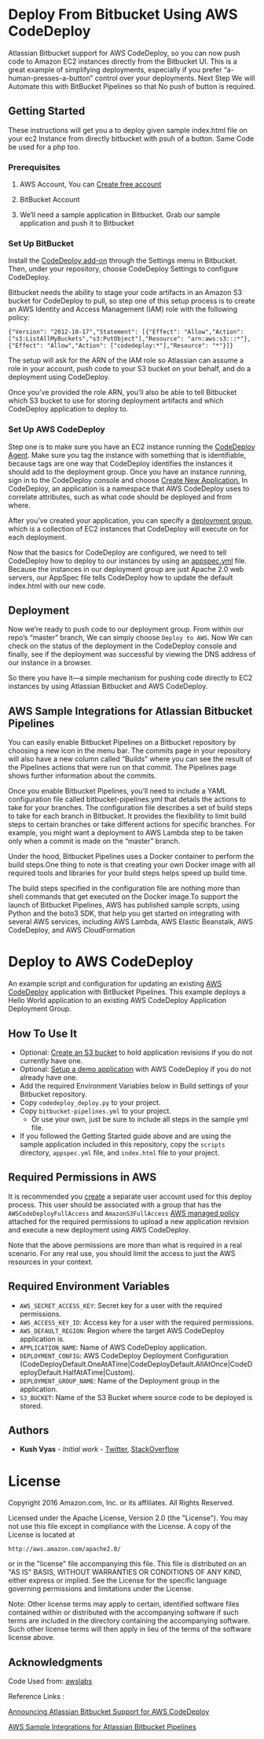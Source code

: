 # Deploy From Bitbucket Using AWS CodeDeploy

Atlassian Bitbucket support for AWS CodeDeploy, so you can now push code to Amazon EC2 instances directly from the Bitbucket UI. This is a great example of simplifying deployments, especially if you prefer “a-human-presses-a-button” control over your deployments. Next Step We will Automate this with BitBucket Pipelines so that No push of button is required.

## Getting Started

These instructions will get you a to deploy given sample index.html file on your ec2 Instance from directly bitbucket with psuh of a button.
Same Code be used for a php too.

### Prerequisites

1) AWS Account, You can [Create free account](https://aws.amazon.com/)

2) BitBucket Account

3) We’ll need a sample application in Bitbucket. Grab our sample application and push it to Bitbucket

### Set Up BitBucket

Install the [CodeDeploy add-on](https://marketplace.atlassian.com/plugins/bitbucket-aws-codedeploy/cloud/overview) through the Settings menu in Bitbucket. Then, under your repository, choose CodeDeploy Settings to configure CodeDeploy.

Bitbucket needs the ability to stage your code artifacts in an Amazon S3 bucket for CodeDeploy to pull, so step one of this setup process is to create an AWS Identity and Access Management (IAM) role with the following policy:

`{"Version": "2012-10-17","Statement": [{"Effect": "Allow","Action":
["s3:ListAllMyBuckets","s3:PutObject"],"Resource":
"arn:aws:s3:::*"},{"Effect": "Allow","Action":
["codedeploy:*"],"Resource": "*"}]}`

The setup will ask for the ARN of the IAM role so Atlassian can assume a role in your account, push code to your S3 bucket on your behalf, and do a deployment using CodeDeploy.

Once you’ve provided the role ARN, you’ll also be able to tell Bitbucket which S3 bucket to use for storing deployment artifacts and which CodeDeploy application to deploy to.

### Set Up AWS CodeDeploy

Step one is to make sure you have an EC2 instance running the [CodeDeploy Agent](http://docs.aws.amazon.com/codedeploy/latest/userguide/codedeploy-agent-operations.html#how-to-run-agent-install-linux). Make sure you tag the instance with something that is identifiable, because tags are one way that CodeDeploy identifies the instances it should add to the deployment group. 
Once you have an instance running, sign in to the CodeDeploy console and choose [Create New Application.](http://docs.aws.amazon.com/codedeploy/latest/userguide/applications-create.html) In CodeDeploy, an application is a namespace that AWS CodeDeploy uses to correlate attributes, such as what code should be deployed and from where.

After you’ve created your application, you can specify a [deployment group](http://docs.aws.amazon.com/codedeploy/latest/userguide/deployment-groups-create.html), which is a collection of EC2 instances that CodeDeploy will execute on for each deployment.

Now that the basics for CodeDeploy are configured, we need to tell CodeDeploy how to deploy to our instances by using an [appspec.yml](http://docs.aws.amazon.com/codedeploy/latest/userguide/reference-appspec-file.html) file.  Because the instances in our deployment group are just Apache 2.0 web servers, our AppSpec file tells CodeDeploy how to update the default index.html with our new code.

## Deployment

Now we’re ready to push code to our deployment group. From within our repo’s “master” branch, We can simply choose `Deploy to AWS`.
Now We can check on the status of the deployment in the CodeDeploy console and finally, see if the deployment was successful by viewing the DNS address of our instance in a browser.

So there you have it—a simple mechanism for pushing code directly to EC2 instances by using Atlassian Bitbucket and AWS CodeDeploy.


## AWS Sample Integrations for Atlassian Bitbucket Pipelines

You can easily enable Bitbucket Pipelines on a Bitbucket repository by choosing a new icon in the menu bar.  The commits page in your repository will also have a new column called “Builds” where you can see the result of the Pipelines actions that were run on that commit. The Pipelines page shows further information about the commits.

Once you enable Bitbucket Pipelines, you’ll need to include a YAML configuration file called bitbucket-pipelines.yml that details the actions to take for your branches. The configuration file describes a set of build steps to take for each branch in Bitbucket. It provides the flexibility to limit build steps to certain branches or take different actions for specific branches. For example, you might want a deployment to AWS Lambda step to be taken only when a commit is made on the “master” branch.

Under the hood, Bitbucket Pipelines uses a Docker container to perform the build steps.One thing to note is that creating your own Docker image with all required tools and libraries for your build steps helps speed up build time.

The build steps specified in the configuration file are nothing more than shell commands that get executed on the Docker image.To support the launch of Bitbucket Pipelines, AWS has published sample scripts, using Python and the boto3 SDK, that help you get started on integrating with several AWS services, including AWS Lambda, AWS Elastic Beanstalk, AWS CodeDeploy, and AWS CloudFormation

# Deploy to AWS CodeDeploy
An example script and configuration for updating an existing [AWS CodeDeploy](https://aws.amazon.com/codedeploy/) application with BitBucket Pipelines. This example deploys a Hello World application to an existing AWS CodeDeploy Application Deployment Group.

## How To Use It
* Optional:  [Create an S3 bucket](http://docs.aws.amazon.com/AmazonS3/latest/gsg/CreatingABucket.html) to hold application revisions if you do not currently have one.
* Optional:  [Setup a demo application](http://docs.aws.amazon.com/codedeploy/latest/userguide/getting-started-walkthrough.html) with AWS CodeDeploy if you do not already have one.
* Add the required Environment Variables below in Build settings of your Bitbucket repository.
* Copy `codedeploy_deploy.py` to your project.
* Copy `bitbucket-pipelines.yml` to your project.
    * Or use your own, just be sure to include all steps in the sample yml file.
* If you followed the Getting Started guide above and are using the sample application included in this repository, copy the `scripts` directory, `appspec.yml` file, and `index.html` file to your project.

## Required Permissions in AWS
It is recommended you [create](http://docs.aws.amazon.com/IAM/latest/UserGuide/id_users_create.html) a separate user account used for this deploy process.  This user should be associated with a group that has the `AWSCodeDeployFullAccess` and `AmazonS3FullAccess` [AWS managed policy](http://docs.aws.amazon.com/IAM/latest/UserGuide/access_policies_managed-vs-inline.html) attached for the required permissions to upload a new application revision and execute a new deployment using AWS CodeDeploy.

Note that the above permissions are more than what is required in a real scenario. For any real use, you should limit the access to just the AWS resources in your context.

## Required Environment Variables
* `AWS_SECRET_ACCESS_KEY`:  Secret key for a user with the required permissions.
* `AWS_ACCESS_KEY_ID`:  Access key for a user with the required permissions.
* `AWS_DEFAULT_REGION`:  Region where the target AWS CodeDeploy application is.
* `APPLICATION_NAME`: Name of AWS CodeDeploy application.
* `DEPLOYMENT_CONFIG`: AWS CodeDeploy Deployment Configuration (CodeDeployDefault.OneAtATime|CodeDeployDefault.AllAtOnce|CodeDeployDefault.HalfAtATime|Custom).
* `DEPLOYMENT_GROUP_NAME`: Name of the Deployment group in the application.
* `S3_BUCKET`:  Name of the S3 Bucket where source code to be deployed is stored.

## Authors

* **Kush Vyas** - *Initial work* - [Twitter](https://twitter.com/kushvyas),
                                   [StackOverflow](https://stackoverflow.com/users/6077057/kush-vyas)
# License
Copyright 2016 Amazon.com, Inc. or its affiliates. All Rights Reserved.

Licensed under the Apache License, Version 2.0 (the "License"). You may not use this file except in compliance with the License. A copy of the License is located at

    http://aws.amazon.com/apache2.0/

or in the "license" file accompanying this file. This file is distributed on an "AS IS" BASIS, WITHOUT WARRANTIES OR CONDITIONS OF ANY KIND, either express or implied. See the License for the specific language governing permissions and limitations under the License.

Note: Other license terms may apply to certain, identified software files contained within or distributed with the accompanying software if such terms are included in the directory containing the accompanying software. Such other license terms will then apply in lieu of the terms of the software license above.

## Acknowledgments

Code Used from:
[awslabs](https://bitbucket.org/account/user/awslabs/projects/BP)

Reference Links : 

[Announcing Atlassian Bitbucket Support for AWS CodeDeploy](https://aws.amazon.com/blogs/apn/announcing-atlassian-bitbucket-support-for-aws-codedeploy/)

[AWS Sample Integrations for Atlassian Bitbucket Pipelines](https://aws.amazon.com/blogs/apn/aws-sample-integrations-for-atlassian-bitbucket-pipelines/)